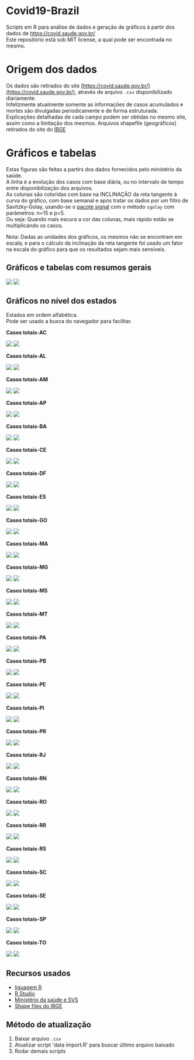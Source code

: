 # Covid19-Brazil
Scripts em R para análise de dados e geração de gráficos à partir dos dados de https://covid.saude.gov.br/  
Este repositório está sob MIT license, a qual pode ser encontrada no mesmo.

# Origem dos dados
Os dados são retirados do site [https://covid.saude.gov.br/](https://covid.saude.gov.br/), através de arquivo `.csv` disponibilizado diariamente.  
Infelizmente atualmente somente as informações de casos acumulados e mortes são divulgadas periodicamente e de forma estruturada.  
Explicações detalhadas de cada campo podem ser obtidas no mesmo site, assim como a limitação dos mesmos.
Arquivos shapefile (geográficos) retirados do site do [IBGE](ftp://geoftp.ibge.gov.br/organizacao_do_territorio/malhas_territoriais/malhas_municipais/municipio_2017/Brasil/BR/)

# Gráficos e tabelas
Estas figuras são feitas a partirs dos dados fornecidos pelo ministério da saúde.  
A linha é a evolução dos casos com base diária, ou no intervalo de tempo entre disponibilização dos arquivos.  
As colunas são coloridas com base na INCLINAÇÃO da reta tangente à curva do gráfico, com base semanal e após tratar os dados por um filtro de Savitzky-Golay, usando-se o [pacote signal](https://cran.r-project.org/web/packages/signal/signal.pdf) com o método `sgolay` com parâmetros: n=15 e p=5.  
Ou seja: Quando mais escura a cor das colunas, mais rápido estão se multiplicando os casos.  

Nota: Dadas as unidades dos gráficos, os mesmos não se encontram em escala, e para o cálculo da inclinação da reta tangente foi usado um fator na escala do gráfico para que os resultados sejam mais sensíveis.

## Gráficos e tabelas com resumos gerais
![](/TC/0Brasil-TC-Tabela.jpeg)
![](/TC/0Brasil-TC_mapa.jpeg)

## Gráficos no nível dos estados
Estados em ordem alfabética.  
Pode ser usado a busca do navegador para facilitar.  

__Casos totais-AC__

![](/TC/AC-TC-Completo.jpeg)
![](/TC/AC-Vel_semanal.jpeg)

__Casos totais-AL__

![](/TC/AL-TC-Completo.jpeg)
![](/TC/AL-Vel_semanal.jpeg)

__Casos totais-AM__

![](/TC/AM-TC-Completo.jpeg)
![](/TC/AM-Vel_semanal.jpeg)

__Casos totais-AP__

![](/TC/AP-TC-Completo.jpeg)
![](/TC/AP-Vel_semanal.jpeg)

__Casos totais-BA__

![](/TC/BA-TC-Completo.jpeg)
![](/TC/BA-Vel_semanal.jpeg)

__Casos totais-CE__

![](/TC/CE-TC-Completo.jpeg)
![](/TC/CE-Vel_semanal.jpeg)

__Casos totais-DF__

![](/TC/DF-TC-Completo.jpeg)
![](/TC/DF-Vel_semanal.jpeg)

__Casos totais-ES__

![](/TC/ES-TC-Completo.jpeg)
![](/TC/ES-Vel_semanal.jpeg)

__Casos totais-GO__

![](/TC/GO-TC-Completo.jpeg)
![](/TC/GO-Vel_semanal.jpeg)

__Casos totais-MA__

![](/TC/MA-TC-Completo.jpeg)
![](/TC/MA-Vel_semanal.jpeg)

__Casos totais-MG__

![](/TC/MG-TC-Completo.jpeg)
![](/TC/MG-Vel_semanal.jpeg)

__Casos totais-MS__

![](/TC/MS-TC-Completo.jpeg)
![](/TC/MS-Vel_semanal.jpeg)

__Casos totais-MT__

![](/TC/MT-TC-Completo.jpeg)
![](/TC/MT-Vel_semanal.jpeg)

__Casos totais-PA__

![](/TC/PA-TC-Completo.jpeg)
![](/TC/PA-Vel_semanal.jpeg)

__Casos totais-PB__

![](/TC/PB-TC-Completo.jpeg)
![](/TC/PB-Vel_semanal.jpeg)

__Casos totais-PE__

![](/TC/PE-TC-Completo.jpeg)
![](/TC/PE-Vel_semanal.jpeg)

__Casos totais-PI__

![](/TC/PI-TC-Completo.jpeg)
![](/TC/PI-Vel_semanal.jpeg)

__Casos totais-PR__

![](/TC/PR-TC-Completo.jpeg)
![](/TC/PR-Vel_semanal.jpeg)

__Casos totais-RJ__

![](/TC/RJ-TC-Completo.jpeg)
![](/TC/RJ-Vel_semanal.jpeg)

__Casos totais-RN__

![](/TC/RN-TC-Completo.jpeg)
![](/TC/RN-Vel_semanal.jpeg)

__Casos totais-RO__

![](/TC/RO-TC-Completo.jpeg)
![](/TC/RO-Vel_semanal.jpeg)

__Casos totais-RR__

![](/TC/RR-TC-Completo.jpeg)
![](/TC/RR-Vel_semanal.jpeg)

__Casos totais-RS__

![](/TC/RS-TC-Completo.jpeg)
![](/TC/RS-Vel_semanal.jpeg)

__Casos totais-SC__

![](/TC/SC-TC-Completo.jpeg)
![](/TC/SC-Vel_semanal.jpeg)

__Casos totais-SE__

![](/TC/SE-TC-Completo.jpeg)
![](/TC/SE-Vel_semanal.jpeg)

__Casos totais-SP__

![](/TC/SP-TC-Completo.jpeg)
![](/TC/SP-Vel_semanal.jpeg)

__Casos totais-TO__

![](/TC/TO-TC-Completo.jpeg)
![](/TC/TO-Vel_semanal.jpeg)
















## Recursos usados
* [liguagem R](https://cran.r-project.org/)
* [R Studio](https://www.rstudio.com/)
* [Ministério da saúde e SVS](https://covid.saude.gov.br/)
* [Shape files do IBGE](ftp://geoftp.ibge.gov.br/organizacao_do_territorio/malhas_territoriais/malhas_municipais/municipio_2017/Brasil/BR/)

## Método de atualização
1. Baixar arquivo `.csv`
2. Atualizar script 'data import.R' para buscar último arquivo baixado
3. Rodar demais scripts
